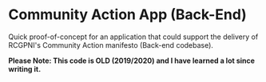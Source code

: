 # Community Action App (Back-End)
Quick proof-of-concept for an application that could support the delivery of RCGPNI's Community Action manifesto (Back-end codebase).

**Please Note: This code is OLD (2019/2020) and I have learned a lot since writing it.**

